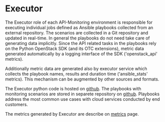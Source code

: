# Executor

The Executor role of each API-Monitoring environment is responsible for
executing individual jobs defined as Ansible playbooks collected from an
external repository. The scenarios are collected in a Git repository and updated
in real-time. In general the playbooks do not need take care of generating data
implicitly. Since the API related tasks in the playbooks rely on the Python
OpenStack SDK (and its OTC extensions), metric data generated automatically by a
logging interface of the SDK ('openstack_api' metrics).

Additionally metric data are generated also by executor service which collects
the playbook names, results and duration time ('ansible_stats' metrics). This
mechanism can be augmented by other sources and formats.

The Executor python code is hosted on
[github](https://github.com/stackmon/apimon/tree/main/apimon/executor).
The playbooks with monitoring scenarios are stored in separete repository on
[github](https://github.com/opentelekomcloud-infra/apimon-tests). Playbooks
address the most common use cases with cloud services conducted by end
customers.

The metrics generated by Executor are describe on [metrics](metrics.md) page.
